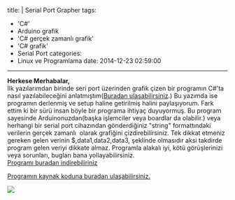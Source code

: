 title: |
  Serial Port Grapher
tags:
  - 'C#'
  - Arduino grafik
  - 'C# gerçek zamanlı grafik'
  - 'C# grafik'
  - Serial Port
categories:
  - Linux ve Programlama
date: 2014-12-23 02:59:00
---
**Herkese Merhabalar,**  
İlk yazılarımdan birinde seri port üzerinden grafik çizen bir programın C#'ta nasıl yazılabileceğini anlatmıştım([Buradan ulaşabilirsiniz](http://mozanunal.blogspot.com.tr/2014/05/c-gercek-zamanl-grafik-cizme-program.html).) Bu yazımda ise programın derlenmiş ve setup haline getirilmiş halini paylaşıyorum. Fark ettim ki bir sürü insan böyle bir programa ihtiyaç duyuyormuş. Bu program sayesinde Arduinonuzdan(başka işlemciler veya boardlar da olabilir.) veya herhangi bir serial port cihazından gönderdiğiniz "string" formattındaki verilerin gerçek zamanlı  olarak grafiğini çizdirebilirsiniz. Tek dikkat etmeniz gereken gelen verinin $,data1,data2,data3, şeklinde olmasıdır aksi takdirde program gelen veriyi dikkate almaz. Programla alakalı iyi, kötü görüşlerinizi veya sorunları, bugları bana yollayabilirsiniz.  
[Programı buradan indirebiliriniz](https://drive.google.com/file/d/0B5j__Lyt9ozbU3JELTV3MWpqWFk/view?usp=sharing)  

[Programın kaynak koduna buradan ulaşabilirsiniz.](https://github.com/mozanunal/serialPortGrapher)  

[![](https://1.bp.blogspot.com/-u9gyY6u78Ks/U4PnbJauzrI/AAAAAAAAAD8/niI8WWGn3Zo/s1600/Ekran%2BAl%C4%B1nt%C4%B1s%C4%B12.PNG)](http://1.bp.blogspot.com/-u9gyY6u78Ks/U4PnbJauzrI/AAAAAAAAAD8/niI8WWGn3Zo/s1600/Ekran%2BAl%C4%B1nt%C4%B1s%C4%B12.PNG)